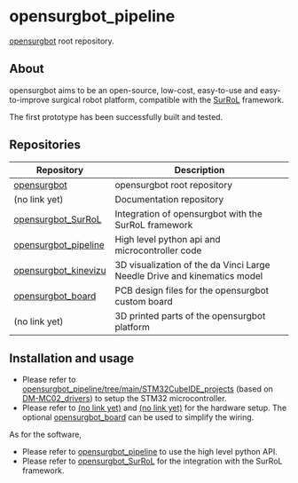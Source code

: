 # opensurgbot_pipeline

[opensurgbot](https://github.com/lgabp1/opensurgbot) root repository.

## About

opensurgbot aims to be an open-source, low-cost, easy-to-use and easy-to-improve surgical robot platform, compatible with the [SurRoL](https://github.com/med-air/SurRoL) framework.

The first prototype has been successfully built and tested.

## Repositories

| Repository | Description |
|------------|-------------|
| [opensurgbot](https://github.com/lgabp1/opensurgbot) | opensurgbot root repository |
| (no link yet) | Documentation repository  |
| [opensurgbot_SurRoL](https://github.com/lgabp1/opensurgbot_SurRoL/) | Integration of opensurgbot with the SurRoL framework |
| [opensurgbot_pipeline](https://github.com/lgabp1/opensurgbot_pipeline/) | High level python api and microcontroller code |
| [opensurgbot_kinevizu](https://github.com/lgabp1/opensurgbot_kinevizu/) | 3D visualization of the da Vinci Large Needle Drive and kinematics model |
| [opensurgbot_board](https://github.com/lgabp1/opensurgbot_board/) | PCB design files for the opensurgbot custom board |
| (no link yet) | 3D printed parts of the opensurgbot platform |

## Installation and usage

- Please refer to [opensurgbot_pipeline/tree/main/STM32CubeIDE_projects](https://github.com/lgabp1/opensurgbot_pipeline/tree/main/STM32CubeIDE_projects) (based on [DM-MC02_drivers](https://github.com/lgabp1/DM-MC02_drivers)) to setup the STM32 microcontroller.
- Please refer to [(no link yet)]() and [(no link yet)]() for the hardware setup. The optional [opensurgbot_board](https://github.com/lgabp1/opensurgbot_board/) can be used to simplify the wiring.

As for the software,
- Please refer to [opensurgbot_pipeline](https://github.com/lgabp1/opensurgbot_pipeline/) to use the high level python API.
- Please refer to [opensurgbot_SurRoL](https://github.com/lgabp1/opensurgbot_SurRoL/) for the integration with the SurRoL framework.